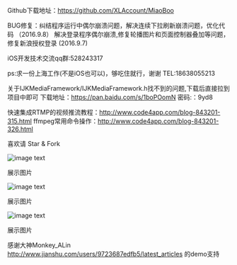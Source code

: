 
Github下载地址：https://github.com/XLAccount/MiaoBoo


BUG修复：纠结程序运行中偶尔崩溃问题，解决连续下拉刷新崩溃问题，优化代码 （2016.9.8）
         解决登录程序偶尔崩溃,修复轮播图片和页面控制器叠加等问题，修复新浪授权登录  (2016.9.7)

iOS开发技术交流qq群:528243317

ps:求一份上海工作(不是iOS也可以)，够吃住就行，谢谢  TEL:18638055213

关于IJKMediaFramework/IJKMediaFramework.h找不到的问题,下载后直接拉到项目中即可
下载地址：https://pan.baidu.com/s/1boPOomN 密码:：9yd8

快速集成RTMP的视频推流教程：http://www.code4app.com/blog-843201-315.html
ffmpeg常用命令操作：http://www.code4app.com/blog-843201-326.html

喜欢请 Star & Fork

![image text](https://github.com/XLAccount/MiaoBo/blob/master/程序展示1.gif)


展示图片



![image text](https://github.com/XLAccount/MiaoBo/blob/master/程序展示2.gif)


展示图片



![image text](https://github.com/XLAccount/MiaoBo/blob/master/程序展示3.gif)


展示图片

感谢大神Monkey_ALin http://www.jianshu.com/users/9723687edfb5/latest_articles 的demo支持
